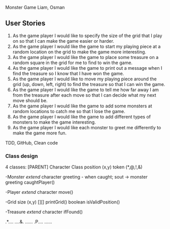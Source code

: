 Monster Game
Liam, Osman

## User Stories
1. As the game player I would like to specify the size of the grid that I play on so that I can make the game easier or harder.
2. As the game player I would like the game to start my playing piece at a random location on the grid to make the game more interesting.
3. As the game player I would like the game to place some treasure on a random square in the grid for me to find to win the game.
4. As the game player I would like the game to print out a message when I find the treasure so I know that I have won the game.
5. As the game player I would like to move my playing piece around the grid (up, down, left, right) to find the treasure so that I can win the game.
6. As the game player I would like the game to tell me how far away I am from the treasure after each move so that I can decide what my next move should be.
7. As the game player I would like the game to add some monsters at random locations to catch me so that I lose the game.
8. As the game player I would like the game to add different types of monsters to make the game interesting.
9. As the game player I would like each monster to greet me differently to make the game more fun.

TDD, GitHub, Clean code

### Class design
4 classes:
[PARENT] Character Class
position (x,y)
token (*,@,!,&)

-Monster *extend* character
greeting - when caught; sout -> monster greeting
caughtPlayer()

-Player *extend* character
move()

-Grid
size (x,y) [][]
printGrid()
boolean isValidPosition()

-Treasure *extend* character
ifFound()

.*....
....&.
......
.P....
......